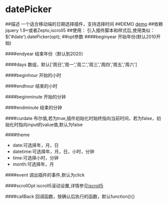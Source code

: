 # datePicker
##描述
一个适合移动端的日期选择插件，支持选择时间
##DEMO
[demo](http://deng213.sinapp/demo/datePicker)
##依赖
jquery 1.9+或者Zepto,iscroll5
##使用：
引入插件脚本和样式后,使用类似：$('#date').datePicker(opt);
##opt参数
####beginyear
开始年份(默认2010开始)

####endyear
结束年份（默认到2020）

####days
数组，默认['周日','周一','周二','周三','周四','周五','周六']

####beginhour
开始的小时

####endhour
结束的小时

####beginminute
开始的分钟

####endminute
结束的分钟

####curdate
布尔值,若为true,插件初始化时始终指向当前时间，若为false，初始化时指向input的value值,默认为false

####theme
- date:可选择年，月，日
- datetime:可选择年，月，日，小时，分钟
- time:可选择小时，分钟
- month:可选择年，月

####event
调出插件的事件,默认为click

####scrollOpt
iscroll5滚动设置,详情参见[iscroll5](https://github.com/cubiq/iscroll)

####callBack
回调函数，按确认后执行的函数，默认function(){}

